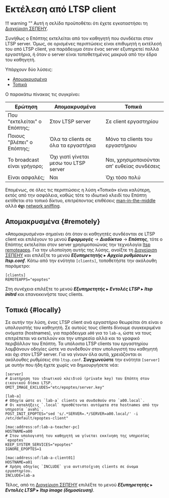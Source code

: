 # Εκτέλεση από LTSP client

!!! warning ""
    Αυτή η σελίδα προϋποθέτει ότι έχετε εγκαταστήσει τη [Διαχείριση
    ΣΕΠΕΗΥ](../ltsp/index.md).

Συνήθως ο Επόπτης εκτελείται από τον καθηγητή που συνδέεται στον LTSP server.
Όμως, σε ορισμένες περιπτώσεις είναι επιθυμητή η εκτέλεσή του από LTSP client,
για παράδειγμα όταν ένας server εξυπηρετεί πολλά εργαστήρια, ή όταν ο server
είναι τοποθετημένος μακρυά από την έδρα του καθηγητή.

Υπάρχουν δύο λύσεις:

- [Απομακρυσμένα](#απομακρυσμένα)
- [Τοπικά](#τοπικά)

Ο παρακάτω πίνακας τις συγκρίνει:

| Ερώτηση                     | Απομακρυσμένα                          | Τοπικά                                      |
|-----------------------------|----------------------------------------|---------------------------------------------|
| Που "εκτελείται" ο Επόπτης; | Στον LTSP server                       | Σε client εργαστηρίου                       |
| Ποιους "βλέπει" ο Επόπτης;  | Όλα τα clients σε όλα τα εργαστήρια    | Μόνο τα clients του εργαστήριου             |
| Το broadcast είναι γρήγορο; | Όχι γιατί γίνεται μεσω του LTSP server | Ναι, χρησιμοποιούνται απ' ευθείας συνδέσεις |
| Είναι ασφαλές;              | Ναι                                    | Όχι τόσο πολύ                               |

Επομένως, σε όλες τις περιπτώσεις η λύση «Τοπικά» είναι καλύτερη, εκτός από την
ασφάλεια, καθώς τότε το ιδιωτικό κλειδί του Επόπτη εκτίθεται στο τοπικό δίκτυο,
επιτρέποντας επιθέσεις
[man-in-the-middle](https://el.wikipedia.org/wiki/Επίθεση_man-in-the-middle)
αλλά **όχι** [network sniffing](https://el.wikipedia.org/wiki/Packet_sniffer).

## Απομακρυσμένα {#remotely}

«Απομακρυσμένα» σημαίνει ότι όταν οι καθηγητές συνδέονται σε LTSP client και
επιλέγουν το μενού ***Εφαρμογές*** → ***Διαδίκτυο*** → ***Επόπτης***, τότε ο
Επόπτης εκτελείται στον server χρησιμοποιώνας την τεχνολογία [ltsp
remoteapps](https://ltsp.org/man/ltsp-remoteapps/). Για την υλοποίηση αυτής της
λύσης, ανοίξτε τη [Διαχείριση ΣΕΠΕΗΥ](../glossary/index.md#sch-scripts) και
επιλέξτε το μενού ***Εξυπηρετητής*** ▸ ***Αρχεία ρυθμίσεων*** ▸
***ltsp.conf***. Κάτω από την ενότητα `[clients]`, τοποθετήστε την ακόλουθη
παράμετρο:

```text title="/etc/ltsp/ltsp.conf"
[clients]
REMOTEAPPS="epoptes"
```

Στη συνέχεια επιλέξτε το μενού ***Εξυπηρετητής*** ▸ ***Εντολές LTSP*** ▸
***ltsp initrd*** και επανεκκινήστε τους clients.

## Τοπικά {#locally}

Σε αυτήν την λύση, ένας LTSP client ανά εργαστήριο θεωρείται ότι είναι ο
υπολογιστής του καθηγητή. Σε αυτούς τους clients δίνουμε συγκεκριμένα ονόματα
(hostnames), για παράδειγμα `a00` για το `lab-a`, ώστε να τους επιτρέπεται να
εκτελούν και την υπηρεσία αλλά και το γραφικό περιβάλλον του Επόπτη. Τα
υπόλοιπα LTSP clients του εργαστηρίου λαμβάνουν οδηγίες ώστε να συνδεθούν στον
υπολογιστή του καθηγητή και όχι στον LTSP server. Για να γίνουν όλα αυτά,
χρειάζονται οι ακόλουθες ρυθμίσεις στο `ltsp.conf`. **Συγχωνεύστε** την ενότητα
`[server]` με αυτήν που ήδη έχετε χωρίς να δημιουργήσετε νέα:

```text title="ltsp.conf"
[server]
# Διατήρηση του ιδιωτικού κλειδιού (private key) του Επόπτη στον εικονικού δίσκο LTSP.
OMIT_IMAGE_EXCLUDES="etc/epoptes/server.key"

[lab-a]
# Οδηγία ώστε οι `lab-a` clients να συνδεθούν στο `a00.local`.
# Οι καταλήξεις `.local` προσθέτονται αυτόματα στα hostnames από την υπηρεσία `avahi`.
POST_INIT_EPOPTES="sed 's/.*SERVER=.*/SERVER=a00.local/' -i /etc/default/epoptes-client"

[mac:address:of:lab-a-teacher-pc]
HOSTNAME=a00
# Στον υπολογιστή του καθηγητή να γίνεται εκκίνηση της υπηρεσίας `epoptes`
KEEP_SYSTEM_SERVICES="epoptes"
IGNORE_EPOPTES=1

[mac:address:of:lab-a-client01]
HOSTNAME=a01
# Χρήση οδηγίας `INCLUDE` για αντιστοίχιση clients σε όνομα εργαστηρίου.
INCLUDE=lab-a
```

Τέλος, από τη [Διαχείριση ΣΕΠΕΗΥ](../glossary/index.md#sch-scripts) επιλέξτε
το μενού ***Εξυπηρετητής*** ▸ ***Εντολές LTSP*** ▸ ***ltsp image
(δημοσίευση)***.
